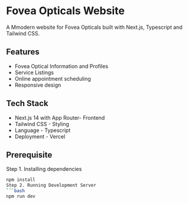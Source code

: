 # Fovea Opticals Website

A Mmodern website for Fovea Opticals built with Next.js, Typescript and Tailwind CSS.

## Features
- Fovea Optical Information and Profiles
- Service Listings
- Online appointment scheduling
- Responsive design

## Tech Stack
-  Next.js 14 with App Router- Frontend
- Tailwind CSS - Styling
- Language - Typescript
- Deployment - Vercel

## Prerequisite
Step 1. Installing dependencies
```bash
npm install
Step 2. Running Development Server
```bash
npm run dev
